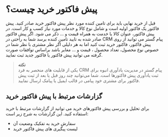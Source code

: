 # پیش فاکتور خرید چیست؟
قبل از خرید نهایی باید برای تامین کننده مورد نظر پیش فاکتور خرید صادر کنید. پیش فاکتور یک فاکتور اولیه است و شامل نوع کالا و خدمات مورد نیاز کسب و کار است. در پیش فاکتور، عنوان کالا یا خدمت به همراه قیمت و ...  ذکر می شود. 
اگر پیش فاکتور صادر شده به تایید تامین کننده برسد شما به راحتی در  CRM  پیام گستر می توانید از روی پیش فاکتور، فاکتور خرید ثبت کنید اما به هر دلیلی اگر نظر مشتری با نظر شما در خصوص نوع محصول، تعداد محصول ، قیمت و ... مغایر باشد براساس توافقات صورت گرفته می توانید پیش فاکتور یا فاکتور جدید ثبت نمایید.<br>
>**نکته**<br>
 یکی از قابلیت های منحصر به فرد CRM پیام گستر در مدیریت یادآوری انبوه برای ثبت یادآوری پیش فاکتورها است. شما می‌توانید چند روز قبل یا بعد از ثبت پیش فاکتور برای مشتری خود پیامی در قالب ایمیل یا پیامک ارسال نمایید.
## گزارشات مرتبط با پیش فاکتور خرید
برای تحلیل و بررسی پیش فاکتورهای خرید می توانید از گزارشات مرتبط با خرید استفاده کنید. این گزارشات به شرح زیر است:
- سفارش خرید به تفکیک وضعیت آن
- لیست پیگیری های پیش فاکتور خرید
